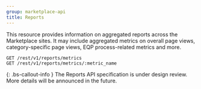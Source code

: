 ```yaml
---
group: marketplace-api
title: Reports
---
```


This resource provides information on aggregated reports across the Marketplace sites. It may include aggregated metrics on overall page views, category-specific page views, EQP process-related metrics and more.

```http
GET /rest/v1/reports/metrics
GET /rest/v1/reports/metrics/:metric_name
```

{: .bs-callout-info }
The Reports API specification is under design review. More details will be announced in the future.
